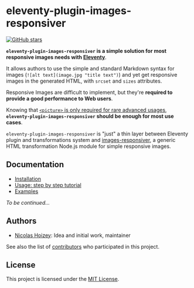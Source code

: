 # eleventy-plugin-images-responsiver

[![GitHub stars](https://img.shields.io/github/stars/nhoizey/eleventy-plugin-images-responsiver.svg?style=social)](https://github.com/nhoizey/eleventy-plugin-images-responsiver/stargazers)

**`eleventy-plugin-images-responsiver` is a simple solution for most responsive images needs with [Eleventy](https://www.11ty.dev/)**.

It allows authors to use the simple and standard Markdown syntax for images (`![alt text](image.jpg "title text")`) and yet get responsive images in the generated HTML, with `srcset` and `sizes` attributes.

Responsive Images are difficult to implement, but they're **required to provide a good performance to Web users**.

Knowing that [`<picture>` is only required for rare advanced usages](https://cloudfour.com/thinks/dont-use-picture-most-of-the-time/), **`eleventy-plugin-images-responsiver` should be enough for most use cases**.

`eleventy-plugin-images-responsiver` is "just" a thin layer between Eleventy plugin and transformations system and [images-responsiver](https://github.com/nhoizey/images-responsiver), a generic HTML transformation Node.js module for simple responsive images.

## Documentation

- [Installation](https://nhoizey.github.io/eleventy-plugin-images-responsiver/installation.html)
- [Usage: step by step tutorial](https://nhoizey.github.io/eleventy-plugin-images-responsiver/usage.html)
- [Examples](https://nhoizey.github.io/eleventy-plugin-images-responsiver/examples.html)

*To be continued…*

## Authors

- [Nicolas Hoizey](https://github.com/nhoizey): Idea and initial work, maintainer

See also the list of [contributors](https://github.com/nhoizey/eleventy-plugin-images-responsiver/contributors) who participated in this project.

## License

This project is licensed under the [MIT License](LICENSE.md).
